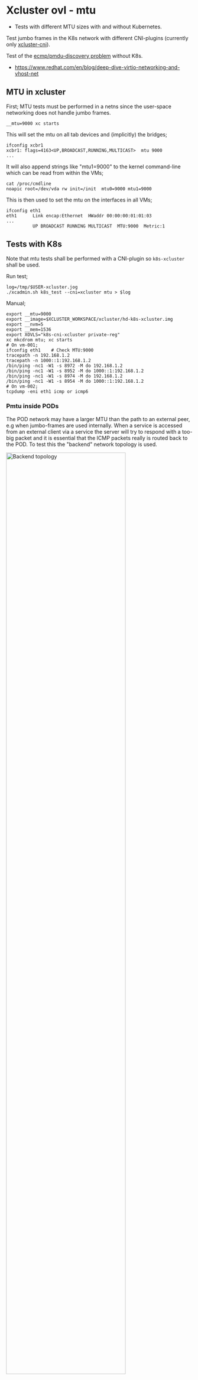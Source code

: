 # Xcluster ovl - mtu

* Tests with different MTU sizes with and without Kubernetes.

Test jumbo frames in the K8s network with different CNI-plugins
(currently only [xcluster-cni](https://github.com/Nordix/xcluster-cni)).

Test of the [ecmp/pmdu-discovery
problem](https://blog.cloudflare.com/path-mtu-discovery-in-practice/)
without K8s.

* https://www.redhat.com/en/blog/deep-dive-virtio-networking-and-vhost-net


## MTU in xcluster

First; MTU tests must be performed in a netns since the user-space
networking does not handle jumbo frames.

```
__mtu=9000 xc starts
```

This will set the mtu on all tab devices and (implicitly) the bridges;
```
ifconfig xcbr1
xcbr1: flags=4163<UP,BROADCAST,RUNNING,MULTICAST>  mtu 9000
...
```

It will also append strings like "mtu1=9000" to the kernel
command-line which can be read from within the VMs;

```
cat /proc/cmdline 
noapic root=/dev/vda rw init=/init  mtu0=9000 mtu1=9000
```

This is then used to set the mtu on the interfaces in all VMs;
```
ifconfig eth1
eth1      Link encap:Ethernet  HWaddr 00:00:00:01:01:03  
...
          UP BROADCAST RUNNING MULTICAST  MTU:9000  Metric:1
```



## Tests with K8s

Note that mtu tests shall be performed with a CNI-plugin so
`k8s-xcluster` shall be used.

Run test;
```
log=/tmp/$USER-xcluster.jog
./xcadmin.sh k8s_test --cni=xcluster mtu > $log
```

Manual;
```
export __mtu=9000
export __image=$XCLUSTER_WORKSPACE/xcluster/hd-k8s-xcluster.img
export __nvm=5
export __mem=1536
export XOVLS="k8s-cni-xcluster private-reg"
xc mkcdrom mtu; xc starts
# On vm-001;
ifconfig eth1    # Check MTU:9000
tracepath -n 192.168.1.2
tracepath -n 1000::1:192.168.1.2
/bin/ping -nc1 -W1 -s 8972 -M do 192.168.1.2
/bin/ping -nc1 -W1 -s 8952 -M do 1000::1:192.168.1.2
/bin/ping -nc1 -W1 -s 8974 -M do 192.168.1.2
/bin/ping -nc1 -W1 -s 8954 -M do 1000::1:192.168.1.2
# On vm-002;
tcpdump -eni eth1 icmp or icmp6
```

### Pmtu inside PODs

The POD network may have a larger MTU than the path to an external
peer, e.g when jumbo-frames are used internally. When a service is
accessed from an external client via a service the server will try to
respond with a too-big packet and it is essential that the ICMP
packets really is routed back to the POD. To test this the "backend"
network topology is used.

<img src="../network-topology/backend.svg" alt="Backend topology" width="80%" />

Jumbo-frames are not used but the "frontend" network is configured
with mtu=1400. A POD will send a packet with it's max mtu which is >1400
but the outgoing path have mtu=1400.

Test;
```
log=/tmp/$USER-xcluster.jog
xcluster_PROXY_MODE=iptables ./xcadmin.sh k8s_test --cni=calico mtu backend_http > $log
```

That work. So to test manually for some "tcpdump" do;
```
xcluster_PROXY_MODE=iptables ./xcadmin.sh k8s_test --cni=calico mtu backend_start_limit_mtu > /dev/null
# (the cluster is left running)
kubectl get pods
kubectl exec -it mserver-daemonset-... -- sh
# In the pod;
tcpdump -lni eth0
# On vm-221
wget -O /dev/null http://10.0.0.2  # (may have to be repeated some times)
```

Trace example;
```
15:22:09.790403 ARP, Request who-has 11.0.40.65 tell 192.168.0.5, length 28
15:22:09.790433 ARP, Reply 11.0.40.65 is-at 22:21:7a:8d:bd:d8, length 28
15:22:09.790437 IP 192.168.2.221.57200 > 11.0.40.65.80: Flags [S], seq 1568849216, win 64240, options [mss 1460,sackOK,TS val 3813805410 ecr 0,nop,wscale 7], length 0
15:22:09.790450 ARP, Request who-has 169.254.1.1 tell 11.0.40.65, length 28
15:22:09.790454 ARP, Reply 169.254.1.1 is-at ee:ee:ee:ee:ee:ee, length 28
15:22:09.790455 IP 11.0.40.65.80 > 192.168.2.221.57200: Flags [S.], seq 1597526885, ack 1568849217, win 65236, options [mss 1400,sackOK,TS val 2682440094 ecr 3813805410,nop,wscale 7], length 0
15:22:09.790905 IP 192.168.2.221.57200 > 11.0.40.65.80: Flags [.], ack 1, win 502, options [nop,nop,TS val 3813805411 ecr 2682440094], length 0
15:22:09.790934 IP 192.168.2.221.57200 > 11.0.40.65.80: Flags [P.], seq 1:72, ack 1, win 502, options [nop,nop,TS val 3813805411 ecr 2682440094], length 71: HTTP: GET / HTTP/1.1
15:22:09.790944 IP 11.0.40.65.80 > 192.168.2.221.57200: Flags [.], ack 72, win 510, options [nop,nop,TS val 2682440094 ecr 3813805411], length 0
15:22:09.792331 IP 11.0.40.65.80 > 192.168.2.221.57200: Flags [P.], seq 1:191, ack 72, win 510, options [nop,nop,TS val 2682440096 ecr 3813805411], length 190: HTTP: HTTP/1.0 200 OK
15:22:09.792445 IP 11.0.40.65.80 > 192.168.2.221.57200: Flags [.], seq 191:1579, ack 72, win 510, options [nop,nop,TS val 2682440096 ecr 3813805411], length 1388: HTTP
15:22:09.792449 IP 11.0.40.65.80 > 192.168.2.221.57200: Flags [P.], seq 1579:2967, ack 72, win 510, options [nop,nop,TS val 2682440096 ecr 3813805411], length 1388: HTTP
15:22:09.792474 IP 192.168.0.5 > 11.0.40.65: ICMP 192.168.2.221 unreachable - need to frag (mtu 1400), length 556
15:22:09.792478 IP 192.168.0.5 > 11.0.40.65: ICMP 192.168.2.221 unreachable - need to frag (mtu 1400), length 556
15:22:09.792489 IP 11.0.40.65.80 > 192.168.2.221.57200: Flags [.], seq 191:1539, ack 72, win 510, options [nop,nop,TS val 2682440096 ecr 3813805411], length 1348: HTTP
15:22:09.792490 IP 11.0.40.65.80 > 192.168.2.221.57200: Flags [.], seq 1539:2887, ack 72, win 510, options [nop,nop,TS val 2682440096 ecr 3813805411], length 1348: HTTP
15:22:09.792491 IP 11.0.40.65.80 > 192.168.2.221.57200: Flags [P.], seq 2887:2967, ack 72, win 510, options [nop,nop,TS val 2682440096 ecr 3813805411], length 80: HTTP
15:22:09.792709 IP 11.0.40.65.80 > 192.168.2.221.57200: Flags [FP.], seq 2967:3689, ack 72, win 510, options [nop,nop,TS val 2682440096 ecr 3813805411], length 722: HTTP
15:22:09.792935 IP 192.168.2.221.57200 > 11.0.40.65.80: Flags [.], ack 191, win 501, options [nop,nop,TS val 3813805413 ecr 2682440096], length 0
15:22:09.792961 IP 192.168.2.221.57200 > 11.0.40.65.80: Flags [.], ack 2967, win 480, options [nop,nop,TS val 3813805413 ecr 2682440096], length 0
15:22:09.793494 IP 192.168.2.221.57200 > 11.0.40.65.80: Flags [F.], seq 72, ack 3690, win 501, options [nop,nop,TS val 3813805413 ecr 2682440096], length 0
15:22:09.793529 IP 11.0.40.65.80 > 192.168.2.221.57200: Flags [.], ack 73, win 510, options [nop,nop,TS val 2682440097 ecr 3813805413], length 0
```

## Test without K8s

There is a problem with pmtu discovery with ECMP described in depth here;

* https://blog.cloudflare.com/path-mtu-discovery-in-practice/
* https://blog.cloudflare.com/increasing-ipv6-mtu/


Test setup;

<img src="../network-topology/multihop.svg" alt="Test setup" width="80%" />

**WARNING**: Linux > linux-5.4.x have a bug that makes ecmp packet
based for forwarded traffic. Download the pre-built
[bzImage-linux-5.4.35](https://artifactory.nordix.org/artifactory/cloud-native/xcluster/images/bzImage-linux-5.4.35)
and set the `__kbin` variable to point to it.

Also NIC "offload" must be disables or else you will see packets > mtu
in your traces. This is done by the test scripts;

```
ethtool -K eth1 gro off gso off tso off
```

A http request from an external source to the VIP address with a
rather large reply is assumed to be the most realistic test. Tests are
prepared for http without any precautions (fails) and work-arounds
with limited mtu and `pmtud`. It is *not* necessary to execute these
tests in a "netns", user-space networking is fine.

Prerequisite; build `pmtud`;
```
sudo apt install -y libpcap-dev libnetfilter-log-dev
# Clone to $GOPATH/src/github.com/cloudflare/pmtud
make -j$(nproc) -f Makefile.pmtud
```

Run tests;
```
cdo mtu
./mtu.sh test http_vanilla > /dev/null  # (fails)
./mtu.sh test http_limit_mtu > /dev/null
./mtu.sh test http_pmtud > /dev/null
```


Manual ECMP test;
```
./mtu.sh test vip_setup > /dev/null
# On vm-221
mconnect -address 10.0.0.0:5001 -nconn 100
mconnect -address [1000::1:10.0.0.0]:5001 -nconn 100
wget -O- http://10.0.0.0/index.html
# On vm-001
tracepath -n 20.0.0.0
ip ro replace 20.0.0.0/24 via 192.168.1.201 src 10.0.0.0
tracepath -n 20.0.0.0     # Does not work!

tracepath -n 1000::1:20.0.0.0
ip ro replace 1000::1:20.0.0.0/120 via 1000::1:192.168.1.201 src 1000::1:10.0.0.0
```




